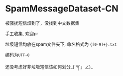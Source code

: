 # SpamMessageDataset-CN

被骚扰短信烦到了，没找到中文数据集

手工收集, 欢迎pr

垃圾短信均放在spam文件夹下, 命名格式为 `{[0-9]+}.txt`

编码为`UTF-8`

还没考虑好非垃圾短信该如何划分\_(ˊཀˋ」∠)_